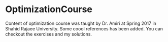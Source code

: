# OptimizationCourse
Content of optimization course was taught by Dr. Amiri at Spring 2017 in Shahid Rajaee University.
Some coool references has been added.
You can checkout the exercises and my solutions.
